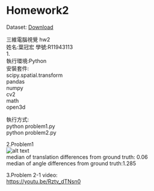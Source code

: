 # Homework2

Dataset: [Download](https://drive.google.com/u/0/uc?export=download&confirm=qrVw&id=1GrCpYJFc8IZM_Uiisq6e8UxwVMFvr4AJ)

三維電腦視覺 hw2 <br />
姓名:葉冠宏 學號:R11943113 <br />
1.<br />
執行環境:Python <br />
安裝套件: <br />
scipy.spatial.transform <br />
pandas <br />
numpy <br />
cv2 <br />
math <br />
open3d <br />

執行方式:<br />
python problem1.py <br />
python problem2.py<br />

2.Problem1<br />
![alt text](https://github.com/NTU-CSIE-3dcv-TA/homework-2--updated-Harvey212/blob/main/result.png)
<br />
median of translation differences from ground truth: 0.06 <br />
median of angle differences from ground truth:1.285<br />

3.Problem 2-1 video: <br />
https://youtu.be/Rztv_dTNsn0
